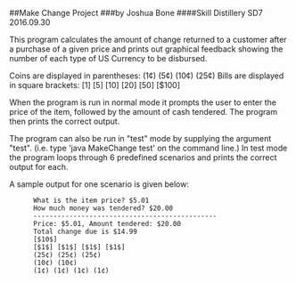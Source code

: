 ##Make Change Project
###by Joshua Bone
####Skill Distillery SD7 2016.09.30

This program calculates the amount of change returned to a customer
after a purchase of a given price and prints out graphical feedback
showing the number of each type of US Currency to be disbursed.

Coins are displayed in parentheses: (1¢) (5¢) (10¢) (25¢)
Bills are displayed in square brackets: [$1$] [$5$] [$10$] [$20$] [$50$] [$100]

When the program is run in normal mode it prompts the user to enter the price
of the item, followed by the amount of cash tendered. The program then prints
the correct output.

The program can also be run in "test" mode by supplying the argument "test".
(i.e. type 'java MakeChange test' on the command line.) In test mode the program
loops through 6 predefined scenarios and prints the correct output for each.

A sample output for one scenario is given below:

          What is the item price? $5.01
          How much money was tendered? $20.00
          ----------------------------------------------
          Price: $5.01, Amount tendered: $20.00
          Total change due is $14.99
          [$10$]
          [$1$] [$1$] [$1$] [$1$]
          (25¢) (25¢) (25¢)
          (10¢) (10¢)
          (1¢) (1¢) (1¢) (1¢)

